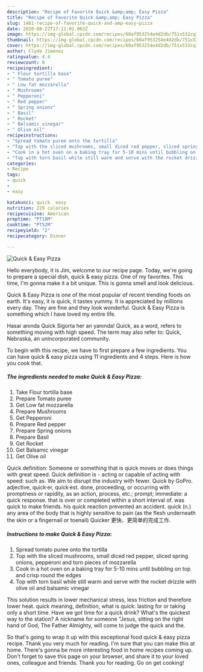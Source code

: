 ```yaml
---
description: "Recipe of Favorite Quick &amp;amp; Easy Pizza"
title: "Recipe of Favorite Quick &amp;amp; Easy Pizza"
slug: 1461-recipe-of-favorite-quick-and-amp-easy-pizza
date: 2020-08-22T17:11:01.062Z
image: https://img-global.cpcdn.com/recipes/60af953254e4d2db/751x532cq70/quick-easy-pizza-recipe-main-photo.jpg
thumbnail: https://img-global.cpcdn.com/recipes/60af953254e4d2db/751x532cq70/quick-easy-pizza-recipe-main-photo.jpg
cover: https://img-global.cpcdn.com/recipes/60af953254e4d2db/751x532cq70/quick-easy-pizza-recipe-main-photo.jpg
author: Clyde Jimenez
ratingvalue: 4.4
reviewcount: 8
recipeingredient:
- " Flour tortilla base"
- " Tomato puree"
- " Low fat mozzarella"
- " Mushrooms"
- " Pepperoni"
- " Red pepper"
- " Spring onions"
- " Basil"
- " Rocket"
- " Balsamic vinegar"
- " Olive oil"
recipeinstructions:
- "Spread tomato puree onto the tortilla"
- "Top with the sliced mushrooms, small diced red pepper, sliced spring onions, pepperoni and torn pieces of mozzarella"
- "Cook in a hot oven on a baking tray for 5-10 mins until bubbling on top and crisp round the edges"
- "Top with torn basil while still warm and serve with the rocket drizzle with olive oil and balsamic vinegar"
categories:
- Recipe
tags:
- quick
- 
- easy

katakunci: quick  easy 
nutrition: 229 calories
recipecuisine: American
preptime: "PT18M"
cooktime: "PT52M"
recipeyield: "2"
recipecategory: Dinner

---
```



![Quick &amp; Easy Pizza](https://img-global.cpcdn.com/recipes/60af953254e4d2db/751x532cq70/quick-easy-pizza-recipe-main-photo.jpg)

Hello everybody, it is Jim, welcome to our recipe page. Today, we're going to prepare a special dish, quick &amp; easy pizza. One of my favorites. This time, I'm gonna make it a bit unique. This is gonna smell and look delicious.

Quick &amp; Easy Pizza is one of the most popular of recent trending foods on earth. It's easy, it is quick, it tastes yummy. It is appreciated by millions every day. They are fine and they look wonderful. Quick &amp; Easy Pizza is something which I have loved my entire life.

Hasar anında Quick Sigorta her an yanında! Quick, as a word, refers to something moving with high speed. The term may also refer to: Quick, Nebraska, an unincorporated community.


To begin with this recipe, we have to first prepare a few ingredients. You can have quick &amp; easy pizza using 11 ingredients and 4 steps. Here is how you cook that.

<!--inarticleads1-->

##### The ingredients needed to make Quick &amp; Easy Pizza:

1. Take  Flour tortilla base
1. Prepare  Tomato puree
1. Get  Low fat mozzarella
1. Prepare  Mushrooms
1. Get  Pepperoni
1. Prepare  Red pepper
1. Prepare  Spring onions
1. Prepare  Basil
1. Get  Rocket
1. Get  Balsamic vinegar
1. Get  Olive oil


Quick definition: Someone or something that is quick moves or does things with great speed. Quick definition is - acting or capable of acting with speed: such as. We aim to disrupt the industry with fewer. Quick by GoPro. adjective, quick·er, quick·est. done, proceeding, or occurring with promptness or rapidity, as an action, process, etc.; prompt; immediate: a quick response. that is over or completed within a short interval of. was quick to make friends. his quick reaction prevented an accident. quick (n.) any area of the body that is highly sensitive to pain (as the flesh underneath the skin or a fingernail or toenail) Quicker 更快、更简单的完成工作. 

<!--inarticleads2-->

##### Instructions to make Quick &amp; Easy Pizza:

1. Spread tomato puree onto the tortilla
1. Top with the sliced mushrooms, small diced red pepper, sliced spring onions, pepperoni and torn pieces of mozzarella
1. Cook in a hot oven on a baking tray for 5-10 mins until bubbling on top and crisp round the edges
1. Top with torn basil while still warm and serve with the rocket drizzle with olive oil and balsamic vinegar


This solution results in lower mechanical stress, less friction and therefore lower heat. quick meaning, definition, what is quick: lasting for or taking only a short time. Have we got time for a quick drink? What&#39;s the quickest way to the station? A nickname for someone &#34;Jesus, sitting on the right hand of God, The Father Almighty, will come to judge the quick and the. 

So that's going to wrap it up with this exceptional food quick &amp; easy pizza recipe. Thank you very much for reading. I'm sure that you can make this at home. There's gonna be more interesting food in home recipes coming up. Don't forget to save this page on your browser, and share it to your loved ones, colleague and friends. Thank you for reading. Go on get cooking!
